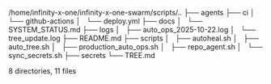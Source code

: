 /home/infinity-x-one/infinity-x-one-swarm/scripts/..
├── agents
├── ci
│   └── github-actions
│       └── deploy.yml
├── docs
│   └── SYSTEM_STATUS.md
├── logs
│   ├── auto_ops_2025-10-22.log
│   └── tree_update.log
├── README.md
├── scripts
│   ├── autoheal.sh
│   ├── auto_tree.sh
│   ├── production_auto_ops.sh
│   ├── repo_agent.sh
│   └── sync_secrets.sh
├── secrets
└── TREE.md

8 directories, 11 files

